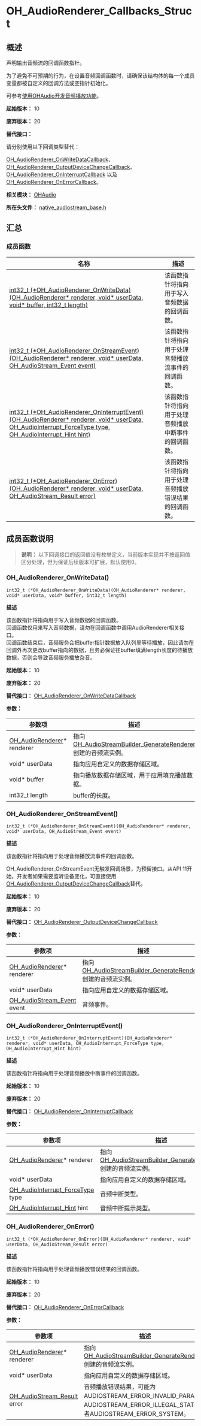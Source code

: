 # OH_AudioRenderer_Callbacks_Struct
<!--Kit: Audio Kit-->
<!--Subsystem: Multimedia-->
<!--Owner: @songshenke-->
<!--Designer: @caixuejiang; @hao-liangfei; @zhanganxiang-->
<!--Tester: @Filger-->
<!--Adviser: @zengyawen-->

## 概述

声明输出音频流的回调函数指针。

为了避免不可预期的行为，在设置音频回调函数时，请确保该结构体的每一个成员变量都被自定义的回调方法或空指针初始化。

可参考[使用OHAudio开发音频播放功能](../../media/audio/using-ohaudio-for-playback.md)。

**起始版本：** 10

**废弃版本：** 20

**替代接口：**

请分别使用以下回调类型替代：

[OH_AudioRenderer_OnWriteDataCallback](capi-native-audiostream-base-h.md#oh_audiorenderer_onwritedatacallback)、 [OH_AudioRenderer_OutputDeviceChangeCallback](capi-native-audiostream-base-h.md#oh_audiorenderer_outputdevicechangecallback)、 [OH_AudioRenderer_OnInterruptCallback](capi-native-audiorenderer-h.md#oh_audiorenderer_oninterruptcallback) 以及 [OH_AudioRenderer_OnErrorCallback](capi-native-audiorenderer-h.md#oh_audiorenderer_onerrorcallback)。

**相关模块：** [OHAudio](capi-ohaudio.md)

**所在头文件：** [native_audiostream_base.h](capi-native-audiostream-base-h.md)

## 汇总

### 成员函数

| 名称 | 描述 |
| -- | -- |
| [int32_t (\*OH_AudioRenderer_OnWriteData)(OH_AudioRenderer* renderer, void* userData, void* buffer, int32_t length)](#oh_audiorenderer_onwritedata) | 该函数指针将指向用于写入音频数据的回调函数。 |
| [int32_t (\*OH_AudioRenderer_OnStreamEvent)(OH_AudioRenderer* renderer, void* userData, OH_AudioStream_Event event)](#oh_audiorenderer_onstreamevent) | 该函数指针将指向用于处理音频播放流事件的回调函数。 |
| [int32_t (\*OH_AudioRenderer_OnInterruptEvent)(OH_AudioRenderer* renderer, void* userData, OH_AudioInterrupt_ForceType type, OH_AudioInterrupt_Hint hint)](#oh_audiorenderer_oninterruptevent) | 该函数指针将指向用于处理音频播放中断事件的回调函数。 |
| [int32_t (\*OH_AudioRenderer_OnError)(OH_AudioRenderer* renderer, void* userData, OH_AudioStream_Result error)](#oh_audiorenderer_onerror) | 该函数指针将指向用于处理音频播放错误结果的回调函数。 |

## 成员函数说明

> **说明：**
> 以下回调接口的返回值没有枚举定义，当前版本实现并不按返回值区分处理，但为保证后续版本可扩展，默认使用0。

### OH_AudioRenderer_OnWriteData()

```
int32_t (*OH_AudioRenderer_OnWriteData)(OH_AudioRenderer* renderer, void* userData, void* buffer, int32_t length)
```

**描述**

该函数指针将指向用于写入音频数据的回调函数。<br> 回调函数仅用来写入音频数据，请勿在回调函数中调用AudioRenderer相关接口。<br> 回调函数结束后，音频服务会把buffer指针数据放入队列里等待播放，因此请勿在回调外再次更改buffer指向的数据，且务必保证往buffer填满length长度的待播放数据，否则会导致音频服务播放杂音。

**起始版本：** 10

**废弃版本：** 20

**替代接口：** [OH_AudioRenderer_OnWriteDataCallback](capi-native-audiostream-base-h.md#oh_audiorenderer_onwritedatacallback)

**参数：**

| 参数项 | 描述 |
| -- | -- |
| [OH_AudioRenderer](capi-ohaudio-oh-audiorendererstruct.md)* renderer | 指向[OH_AudioStreamBuilder_GenerateRenderer](capi-native-audiostreambuilder-h.md#oh_audiostreambuilder_generaterenderer)创建的音频流实例。 |
| void* userData | 指向应用自定义的数据存储区域。 |
| void* buffer | 指向播放数据存储区域，用于应用填充播放数据。 |
| int32_t length | buffer的长度。 |

### OH_AudioRenderer_OnStreamEvent()

```
int32_t (*OH_AudioRenderer_OnStreamEvent)(OH_AudioRenderer* renderer, void* userData, OH_AudioStream_Event event)
```

**描述**

该函数指针将指向用于处理音频播放流事件的回调函数。

OH_AudioRenderer_OnStreamEvent无触发回调场景，为预留接口。从API 11开始，开发者如果需要监听设备变化，可直接使用[OH_AudioRenderer_OutputDeviceChangeCallback](capi-native-audiostream-base-h.md#oh_audiorenderer_outputdevicechangecallback)替代。

**起始版本：** 10

**废弃版本：** 20

**替代接口：** [OH_AudioRenderer_OutputDeviceChangeCallback](capi-native-audiostream-base-h.md#oh_audiorenderer_outputdevicechangecallback)

**参数：**

| 参数项 | 描述 |
| -- | -- |
| [OH_AudioRenderer](capi-ohaudio-oh-audiorendererstruct.md)* renderer | 指向[OH_AudioStreamBuilder_GenerateRenderer](capi-native-audiostreambuilder-h.md#oh_audiostreambuilder_generaterenderer)创建的音频流实例。 |
| void* userData | 指向应用自定义的数据存储区域。 |
| [OH_AudioStream_Event](capi-native-audiostream-base-h.md#oh_audiostream_event) event | 音频事件。 |

### OH_AudioRenderer_OnInterruptEvent()

```
int32_t (*OH_AudioRenderer_OnInterruptEvent)(OH_AudioRenderer* renderer, void* userData, OH_AudioInterrupt_ForceType type, OH_AudioInterrupt_Hint hint)
```

**描述**

该函数指针将指向用于处理音频播放中断事件的回调函数。

**起始版本：** 10

**废弃版本：** 20

**替代接口：** [OH_AudioRenderer_OnInterruptCallback](capi-native-audiorenderer-h.md#oh_audiorenderer_oninterruptcallback)

**参数：**

| 参数项 | 描述 |
| -- | -- |
| [OH_AudioRenderer](capi-ohaudio-oh-audiorendererstruct.md)* renderer | 指向[OH_AudioStreamBuilder_GenerateRenderer](capi-native-audiostreambuilder-h.md#oh_audiostreambuilder_generaterenderer)创建的音频流实例。 |
| void* userData | 指向应用自定义的数据存储区域。 |
| [OH_AudioInterrupt_ForceType](capi-native-audiostream-base-h.md#oh_audiointerrupt_forcetype) type | 音频中断类型。 |
| [OH_AudioInterrupt_Hint](capi-native-audiostream-base-h.md#oh_audiointerrupt_hint) hint | 音频中断提示类型。 |

### OH_AudioRenderer_OnError()

```
int32_t (*OH_AudioRenderer_OnError)(OH_AudioRenderer* renderer, void* userData, OH_AudioStream_Result error)
```

**描述**

该函数指针将指向用于处理音频播放错误结果的回调函数。

**起始版本：** 10

**废弃版本：** 20

**替代接口：** [OH_AudioRenderer_OnErrorCallback](capi-native-audiorenderer-h.md#oh_audiorenderer_onerrorcallback)

**参数：**

| 参数项 | 描述 |
| -- | -- |
| [OH_AudioRenderer](capi-ohaudio-oh-audiorendererstruct.md)* renderer | 指向[OH_AudioStreamBuilder_GenerateRenderer](capi-native-audiostreambuilder-h.md#oh_audiostreambuilder_generaterenderer)创建的音频流实例。 |
| void* userData | 指向应用自定义的数据存储区域。 |
| [OH_AudioStream_Result](capi-native-audiostream-base-h.md#oh_audiostream_result) error | 音频播放错误结果，可能为AUDIOSTREAM_ERROR_INVALID_PARAM、AUDIOSTREAM_ERROR_ILLEGAL_STATE或者AUDIOSTREAM_ERROR_SYSTEM。 |


